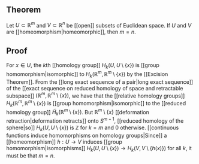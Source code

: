## Theorem
Let $U\subset \mathbb R^m$ and $V\subset \mathbb R^n$ be [[open]] subsets of Euclidean space. If $U$ and $V$ are [[homeomorphism|homeomorphic]], then $m=n$. 
## Proof
For $x\in U$, the $k$th [[homology group]] $H_k(U,U\setminus \{x\})$ is [[group homomorphism|isomorphic]] to $H_k(\mathbb R^m,\mathbb R^m\setminus \{x\})$ by the [[Excision Theorem]]. From the [[long exact sequence of a pair|long exact sequence]] of the [[exact sequence on reduced homology of space and retractable subspace]] $(\mathbb R^m, \mathbb R^m\setminus\{x\})$, we have that the [[relative homology groups]] $H_k(\mathbb R^{m},\mathbb R^m \setminus \{x\})$ is [[group homomorphism|isomorphic]] to the [[reduced homology group]] $\tilde H_k(\mathbb R^m\setminus \{x\})$. But $\mathbb R^m\setminus \{x\}$ [[deformation retraction|deformation retracts]] onto $S^{m-1}$, [[reduced homology of the sphere|so]] $H_k(U,U\setminus \{x\})$ is $\mathbb Z$ for $k=m$ and $0$ otherwise. [[continuous functions induce homomorphisms on homology groups|Since]] a [[homeomorphism]] $h:U\to V$ induces [[group homomorphism|isomorphisms]] $H_k(U,U\setminus \{x\})\to H_k(V,V\setminus \{h(x)\})$ for all $k$, it must be that $m=n$.